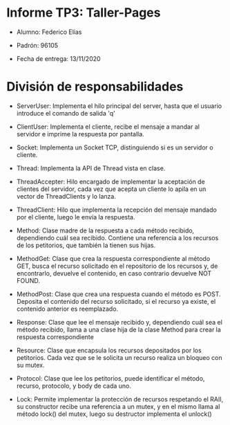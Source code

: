 # Informe TP3: Taller-Pages

- Alumno: Federico Elías

- Padrón: 96105

- Fecha de entrega: 13/11/2020

# División de responsabilidades

- ServerUser:
		Implementa el hilo principal del server, hasta
		que el usuario introduce el comando de salida 'q'

- ClientUser:
		Implementa el cliente, recibe el mensaje a mandar
		al servidor e imprime la respuesta por pantalla.

- Socket:
		Implementa un Socket TCP, distinguiendo
		si es un servidor o cliente.

- Thread:
		Implementa la API de Thread vista en clase.

- ThreadAccepter:
		Hilo encargado de implementar la aceptación
		de clientes del servidor, cada vez que acepta un cliente
		lo apila en un vector de ThreadClients y lo lanza.

- ThreadClient:
		Hilo que implementa la recepción del mensaje mandado
		por el cliente, luego le envía la respuesta.

- Method:
		Clase madre de la respuesta a cada método
		recibido, dependiendo cuál sea recibido.
		Contiene una referencia a los recursos
		de los petitorios, que también la tienen sus hijas.

- MethodGet:
		Clase que crea la respuesta correspondiente al método
		GET, busca el recurso solicitado en el repositorio
		de los recursos y, de encontrarlo, devuelve el contenido,
		en caso contrario devuelve NOT FOUND.

- MethodPost:
		Clase que crea una respuesta cuando el método es POST.
		Deposita el contenido del recurso solicitado, si el recurso
		ya existe, el contenido anterior es reemplazado.

- Response:
		Clase que lee el mensaje recibido y, dependiendo cuál
		sea el método recibido, llama a una clase hija de la
		clase Method para crear la respuesta correspondiente

- Resource:
		Clase que encapsula los recursos depositados por los petitorios.
		Cada vez que se le solicita un recurso realiza un bloqueo con su mutex.

- Protocol:
		Clase que lee los petitorios, puede identificar el método,
		recurso, protocolo, y body de cada uno.

- Lock:
		Permite implementar la protección de recursos respetando el RAII,
		su constructor recibe una referencia a un mutex, y en el mismo
		llama al método lock() del mutex, luego su destructor implementa el unlock()
